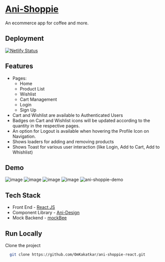 # [Ani-Shoppie](https://ani-shoppie-react.netlify.app/)

An ecommerce app for coffee and more.

## Deployment

[![Netlify Status](https://api.netlify.com/api/v1/badges/a6cebe01-46ae-4c92-b387-d827f63f4eee/deploy-status)](https://app.netlify.com/sites/ani-shoppie-react/deploys)

## Features

- Pages:
  - Home
  - Product List
  - Wishlist
  - Cart Management
  - Login
  - Sign Up
- Cart and Wishlist are available to Authenticated Users
- Badges on Cart and Wishlist icons will be updated according to the quantity in the respective pages.
- An option for Logout is available when hovering the Profile Icon on Navigation.
- Shows loaders for adding and removing products
- Shows Toast for various user interaction (like Login, Add to Cart, Add to Whishlist)

## Demo

![image](https://user-images.githubusercontent.com/68369994/161108710-7f3c8d9a-5b47-45e6-a307-1ea868da4b65.png)
![image](https://user-images.githubusercontent.com/68369994/161107995-53b8aa4e-19c0-4833-a425-3dff7b4ff3b4.png)
![image](https://user-images.githubusercontent.com/68369994/161108110-25d67386-85a4-4762-8321-9fb5b3041420.png)
![image](https://user-images.githubusercontent.com/68369994/161108190-965a3360-31fd-4629-b72d-dd7a1494ddd5.png)
![ani-shoppie-demo](https://user-images.githubusercontent.com/68369994/162191076-2f778bc6-3268-42d0-a5c9-2c0e29d03c81.gif)

## Tech Stack

- Front End - [React JS](https://beta.reactjs.org/)
- Component Library - [Ani-Design](https://ani-design.netlify.app)
- Mock Backend - [mockBee](https://mockbee.netlify.app/)

## Run Locally

Clone the project

```bash
  git clone https://github.com/OmKakatkar/ani-shoppie-react.git
```
